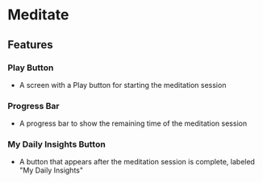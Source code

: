 # Meditate

## Features

### Play Button
- A screen with a Play button for starting the meditation session

### Progress Bar
- A progress bar to show the remaining time of the meditation session

### My Daily Insights Button
- A button that appears after the meditation session is complete, labeled "My Daily Insights"
